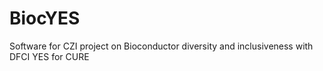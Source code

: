 # BiocYES
Software for CZI project on Bioconductor diversity and inclusiveness with DFCI YES for CURE
